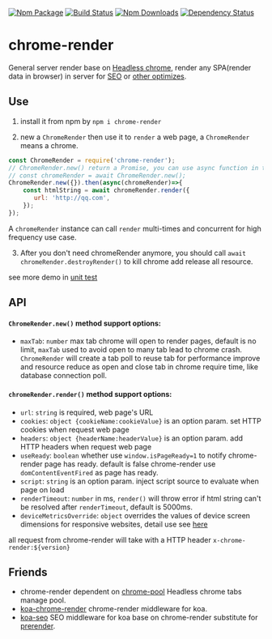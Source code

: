 [![Npm Package](https://img.shields.io/npm/v/chrome-render.svg?style=flat-square)](https://www.npmjs.com/package/chrome-render)
[![Build Status](https://img.shields.io/travis/gwuhaolin/chrome-render.svg?style=flat-square)](https://travis-ci.org/gwuhaolin/chrome-render)
[![Npm Downloads](http://img.shields.io/npm/dm/chrome-render.svg?style=flat-square)](https://www.npmjs.com/package/chrome-render)
[![Dependency Status](https://david-dm.org/gwuhaolin/chrome-render.svg?style=flat-square)](https://npmjs.org/package/chrome-render)

# chrome-render
General server render base on [Headless chrome](https://www.chromestatus.com/feature/5678767817097216), render any SPA(render data in browser) in server for [SEO](https://github.com/gwuhaolin/koa-seo) or [other optimizes](https://github.com/gwuhaolin/koa-chrome-render). 

## Use
1. install it from npm by `npm i chrome-render`

2. new a `ChromeRender` then use it to `render` a web page, a `ChromeRender` means a chrome.
```js
const ChromeRender = require('chrome-render');
// ChromeRender.new() return a Promise, you can use async function in this way:
// const chromeRender = await ChromeRender.new(); 
ChromeRender.new({}).then(async(chromeRender)=>{
    const htmlString = await chromeRender.render({
       url: 'http://qq.com',
    });
});    
```
A `chromeRender` instance can call `render` multi-times and concurrent for high frequency use case.

3. After you don't need chromeRender anymore, you should call `await chromeRender.destroyRender()` to kill chrome add release all resource.

see more demo in [unit test](test/index.test.js)

## API
#### `ChromeRender.new()` method support options:
- `maxTab`: `number` max tab chrome will open to render pages, default is no limit, `maxTab` used to avoid open to many tab lead to chrome crash. `ChromeRender` will create a tab poll to reuse tab for performance improve and resource reduce as open and close tab in chrome require time, like database connection poll. 

#### `chromeRender.render()` method support options:
- `url`: `string` is required, web page's URL 
- `cookies`: `object {cookieName:cookieValue}` is an option param. set HTTP cookies when request web page
- `headers`: `object {headerName:headerValue}` is an option param. add HTTP headers when request web page
- `useReady`: `boolean` whether use `window.isPageReady=1` to notify chrome-render page has ready. default is false chrome-render use `domContentEventFired` as page has ready.
- `script`: `string` is an option param. inject script source to evaluate when page on load
- `renderTimeout`: `number` in ms, `render()` will throw error if html string can't be resolved after `renderTimeout`, default is 5000ms.
- `deviceMetricsOverride`: `object` overrides the values of device screen dimensions for responsive websites, detail use see [here](https://chromedevtools.github.io/devtools-protocol/tot/Emulation/#method-setDeviceMetricsOverride)

all request from chrome-render will take with a HTTP header `x-chrome-render:${version}`
 
## Friends
- chrome-render dependent on [chrome-pool](https://github.com/gwuhaolin/chrome-pool) Headless chrome tabs manage pool.
- [koa-chrome-render](https://github.com/gwuhaolin/koa-chrome-render) chrome-render middleware for koa.
- [koa-seo](https://github.com/gwuhaolin/koa-seo) SEO middleware for koa base on chrome-render substitute for [prerender](https://prerender.io).
